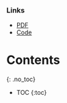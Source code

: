 <link rel="icon" href="/favicon.ico" type="image/x-icon">

<script id="MathJax-script" async src="https://cdn.jsdelivr.net/npm/mathjax@3/es5/tex-mml-chtml.js"></script>
<script defer src="https://polyfill.io/v3/polyfill.min.js?features=es6"></script>


### Links
- [PDF](https://consciousness-is-unambiguous.com/consciousness-is-unambiguous.pdf)
- [Code](https://github.com/entropicbloom/intentionality)

# Contents
{: .no_toc}

* TOC
{:toc}

